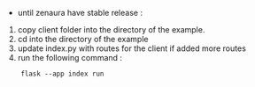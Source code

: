 - until zenaura have stable release :
1. copy client folder into the directory of the example.
2. cd into the directory of the example
3. update index.py with routes for the client if added more routes
4. run the following command :
```
    flask --app index run
```
